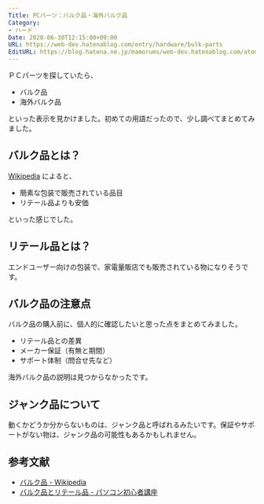 ```yaml
---
Title: PCパーツ：バルク品・海外バルク品
Category:
- ハード
Date: 2020-06-30T12:15:00+09:00
URL: https://web-dev.hatenablog.com/entry/hardware/bulk-parts
EditURL: https://blog.hatena.ne.jp/mamorums/web-dev.hatenablog.com/atom/entry/8599973812343699139
---
```


ＰＣパーツを探していたら、

- バルク品
- 海外バルク品

といった表示を見かけました。初めての用語だったので、少し調べてまとめてみました。


## バルク品とは？
<a target="_blank" href="https://ja.wikipedia.org/wiki/%E3%83%90%E3%83%AB%E3%82%AF%E5%93%81">Wikipedia</a> によると、

- 簡素な包装で販売されている品目
- リテール品よりも安価

といった感じでした。


## リテール品とは？
エンドユーザー向けの包装で、家電量販店でも販売されている物になりそうです。


## バルク品の注意点
バルク品の購入前に、個人的に確認したいと思った点をまとめてみました。

- リテール品との差異
- メーカー保証（有無と期間）
- サポート体制（問合せ先など）

海外バルク品の説明は見つからなかったです。


## ジャンク品について
動くかどうか分からないものは、ジャンク品と呼ばれるみたいです。保証やサポートがない物は、ジャンク品の可能性もあるかもしれません。


## 参考文献
- [バルク品 - Wikipedia](https://ja.wikipedia.org/wiki/%E3%83%90%E3%83%AB%E3%82%AF%E5%93%81)
- [バルク品とリテール品 - パソコン初心者講座](http://www.pc-master.jp/jisaku/bulk-retail.html)
